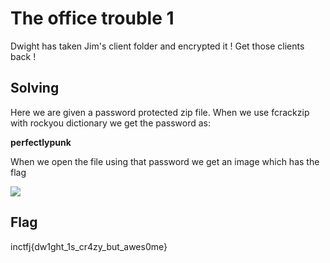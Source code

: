 # The office trouble 1

Dwight has taken Jim's client folder and encrypted it ! Get those clients back !

## Solving

Here we are given a password protected zip file. When we use fcrackzip with rockyou dictionary we get the password as:

**perfectlypunk**

When we open the file using that password we get an image which has the flag

![](C:\Users\ASUS\Desktop\forensics\The_office_trouble_1\the_office.jpg)



## Flag

inctfj{dw1ght_1s_cr4zy_but_awes0me}